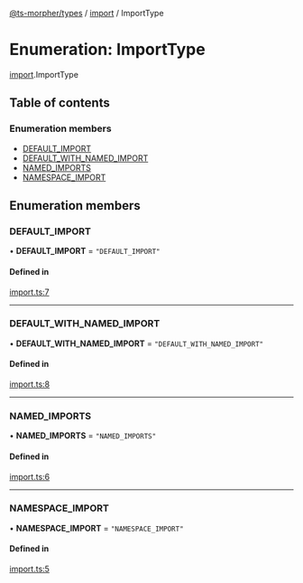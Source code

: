 [@ts-morpher/types](../README.md) / [import](../modules/import.md) / ImportType

# Enumeration: ImportType

[import](../modules/import.md).ImportType

## Table of contents

### Enumeration members

- [DEFAULT\_IMPORT](import.ImportType.md#default_import)
- [DEFAULT\_WITH\_NAMED\_IMPORT](import.ImportType.md#default_with_named_import)
- [NAMED\_IMPORTS](import.ImportType.md#named_imports)
- [NAMESPACE\_IMPORT](import.ImportType.md#namespace_import)

## Enumeration members

### DEFAULT\_IMPORT

• **DEFAULT\_IMPORT** = `"DEFAULT_IMPORT"`

#### Defined in

[import.ts:7](https://github.com/linbudu599/morpher/blob/98d4a1f/packages/types/src/import.ts#L7)

___

### DEFAULT\_WITH\_NAMED\_IMPORT

• **DEFAULT\_WITH\_NAMED\_IMPORT** = `"DEFAULT_WITH_NAMED_IMPORT"`

#### Defined in

[import.ts:8](https://github.com/linbudu599/morpher/blob/98d4a1f/packages/types/src/import.ts#L8)

___

### NAMED\_IMPORTS

• **NAMED\_IMPORTS** = `"NAMED_IMPORTS"`

#### Defined in

[import.ts:6](https://github.com/linbudu599/morpher/blob/98d4a1f/packages/types/src/import.ts#L6)

___

### NAMESPACE\_IMPORT

• **NAMESPACE\_IMPORT** = `"NAMESPACE_IMPORT"`

#### Defined in

[import.ts:5](https://github.com/linbudu599/morpher/blob/98d4a1f/packages/types/src/import.ts#L5)
